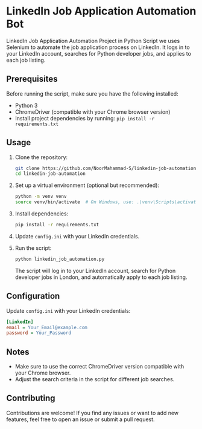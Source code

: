 # LinkedIn Job Application Automation Bot

LinkedIn Job Application Automation Project in Python Script we uses Selenium to automate the job application process on LinkedIn. It logs in to your LinkedIn account, searches for Python developer jobs, and applies to each job listing.

## Prerequisites

Before running the script, make sure you have the following installed:

- Python 3
- ChromeDriver (compatible with your Chrome browser version)
- Install project dependencies by running: `pip install -r requirements.txt`

## Usage

1. Clone the repository:

   ```bash
   git clone https://github.com/NoorMahammad-S/linkedin-job-automation.git
   cd linkedin-job-automation
   ```

2. Set up a virtual environment (optional but recommended):

   ```bash
   python -m venv venv
   source venv/bin/activate  # On Windows, use: .\venv\Scripts\activate
   ```

3. Install dependencies:

   ```bash
   pip install -r requirements.txt
   ```

4. Update `config.ini` with your LinkedIn credentials.

5. Run the script:

   ```bash
   python linkedin_job_automation.py
   ```

   The script will log in to your LinkedIn account, search for Python developer jobs in London, and automatically apply to each job listing.

## Configuration

Update `config.ini` with your LinkedIn credentials:

```ini
[LinkedIn]
email = Your_Email@example.com
password = Your_Password
```

## Notes

- Make sure to use the correct ChromeDriver version compatible with your Chrome browser.
- Adjust the search criteria in the script for different job searches.

## Contributing

Contributions are welcome! If you find any issues or want to add new features, feel free to open an issue or submit a pull request.

